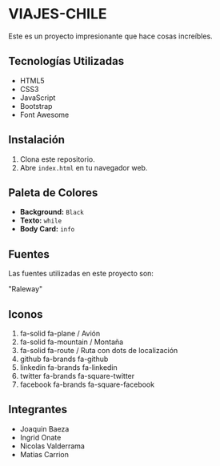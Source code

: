 # VIAJES-CHILE

Este es un proyecto impresionante que hace cosas increíbles.

## Tecnologías Utilizadas

-   HTML5
-   CSS3
-   JavaScript
-   Bootstrap
-   Font Awesome

## Instalación

1. Clona este repositorio.
2. Abre `index.html` en tu navegador web.

## Paleta de Colores

-   **Background:** `Black`
-   **Texto:** `while`
-   **Body Card:** `info`

## Fuentes

Las fuentes utilizadas en este proyecto son:

"Raleway"

## Iconos

1. fa-solid fa-plane / Avión
2. fa-solid fa-mountain / Montaña
3. fa-solid fa-route / Ruta con dots de localización
4. github fa-brands fa-github
5. linkedin fa-brands fa-linkedin
6. twitter fa-brands fa-square-twitter
7. facebook fa-brands fa-square-facebook

## Integrantes

-   Joaquin Baeza
-   Ingrid Onate
-   Nicolas Valderrama
-   Matias Carrion

